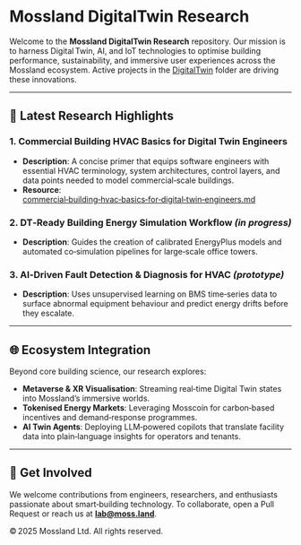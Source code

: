 # Mossland DigitalTwin Research

Welcome to the **Mossland DigitalTwin Research** repository. Our mission is to harness Digital Twin, AI, and IoT technologies to optimise building performance, sustainability, and immersive user experiences across the Mossland ecosystem. Active projects in the [DigitalTwin](./DigitalTwin/) folder are driving these innovations.

---

## 🚀 Latest Research Highlights

### 1. Commercial Building HVAC Basics for Digital Twin Engineers

* **Description**: A concise primer that equips software engineers with essential HVAC terminology, system architectures, control layers, and data points needed to model commercial‑scale buildings.
* **Resource**: [commercial‑building‑hvac‑basics‑for‑digital‑twin‑engineers.md](./DigitalTwin/commercial-building-hvac-basics-for-digital-twin-engineers.md)

### 2. DT‑Ready Building Energy Simulation Workflow *(in progress)*

* **Description**: Guides the creation of calibrated EnergyPlus models and automated co‑simulation pipelines for large‑scale office towers.

### 3. AI‑Driven Fault Detection & Diagnosis for HVAC *(prototype)*

* **Description**: Uses unsupervised learning on BMS time‑series data to surface abnormal equipment behaviour and predict energy drifts before they escalate.

---

## 🌐 Ecosystem Integration

Beyond core building science, our research explores:

* **Metaverse & XR Visualisation**: Streaming real‑time Digital Twin states into Mossland’s immersive worlds.
* **Tokenised Energy Markets**: Leveraging Mosscoin for carbon‑based incentives and demand‑response programmes.
* **AI Twin Agents**: Deploying LLM‑powered copilots that translate facility data into plain‑language insights for operators and tenants.

---

## 🤝 Get Involved

We welcome contributions from engineers, researchers, and enthusiasts passionate about smart‑building technology. To collaborate, open a Pull Request or reach us at **[lab@moss.land](mailto:lab@moss.land)**.

© 2025 Mossland Ltd. All rights reserved.
